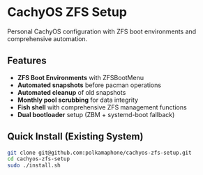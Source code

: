 # CachyOS ZFS Setup

Personal CachyOS configuration with ZFS boot environments and comprehensive automation.

## Features

- **ZFS Boot Environments** with ZFSBootMenu
- **Automated snapshots** before pacman operations  
- **Automated cleanup** of old snapshots
- **Monthly pool scrubbing** for data integrity
- **Fish shell** with comprehensive ZFS management functions
- **Dual bootloader** setup (ZBM + systemd-boot fallback)

## Quick Install (Existing System)

```bash
git clone git@github.com:polkamaphone/cachyos-zfs-setup.git
cd cachyos-zfs-setup
sudo ./install.sh
